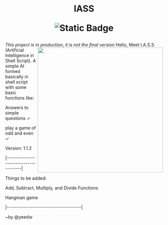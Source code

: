 <h1 align="center">IASS 
 
![Static Badge](https://img.shields.io/badge/license-MIT-%235FCC6F) 
</h1>


*This project is in production, it is not the final version*
<img align="right" style="width: 400px" src="https://github.com/yeedw/IASS/assets/110259744/8983f32c-1700-422b-8096-4757b142a495">
Hello, Meet I.A.S.S (Artificial Intelligence in Shell Script).
A simple AI formed basically in shell script with some basic functions like:

Answers to simple questions ✓

play a game of odd and even ✓

Version: 1.1.2

|-------------------------------------|

Things to be added:

Add, Subtract, Multiply, and Divide Functions

Hangman game

|-------------------------------------|

~by @yeedw
